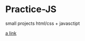 # Practice-JS
small projects html/css + javasctipt

[a link](https://github.com/MzkeX/Practice-JS/pages.html)
